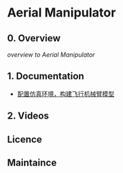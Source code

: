 #  Aerial Manipulator

## 0. Overview

*overview to Aerial Manipulator*

## 1. Documentation

- [配置仿真环境，构建飞行机械臂模型](./docs/01.md)

## 2. Videos

## Licence

## Maintaince